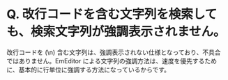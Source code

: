 # Q. 改行コードを含む文字列を検索しても、検索文字列が強調表示されません。

改行コードを (\\n) 含む文字列は、強調表示されない仕様となっており、不具合ではありません。EmEditor
による文字列の強調方法は、速度を優先するために、基本的に行単位に強調する方法になっているからです。

